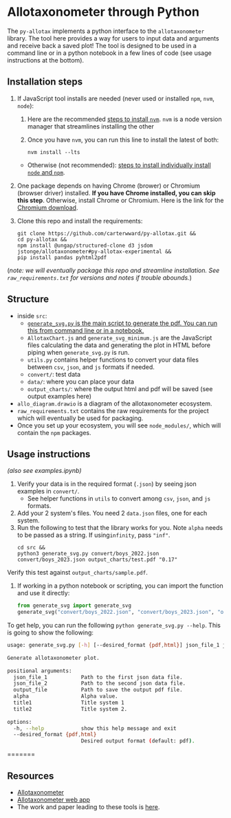 # Allotaxonometer through Python

The `py-allotax` implements a python interface to the `allotaxonometer` library. The tool here provides a way for users to input data and arguments and receive back a saved plot! The tool is designed to be used in a command line or in a python notebook in a few lines of code (see usage instructions at the bottom).

## Installation steps

1. If JavaScript tool installs are needed (never used or installed `npm`, `nvm`, `node`):
    1. Here are the recommended [steps to install `nvm`](https://github.com/nvm-sh/nvm?tab=readme-ov-file#installing-and-updating). `nvm` is a node version manager that streamlines installing the other

    2. Once you have `nvm`, you can run this line to install the latest of both:
        ```shell
        nvm install --lts
        ```
    - Otherwise (not recommended): [steps to install individually install `node` and `npm`](https://docs.npmjs.com/downloading-and-installing-node-js-and-npm).
1. One package depends on having Chrome (brower) or Chromium (browser driver) installed. **If you have Chrome installed, you can skip this step**. Otherwise, install Chrome or Chromium.
Here is the link for the [Chromium download](https://www.chromium.org/getting-involved/download-chromium/).

1. Clone this repo and install the requirements:
    ```shell
    git clone https://github.com/carterwward/py-allotax.git &&
    cd py-allotax &&
    npm install @ungap/structured-clone d3 jsdom jstonge/allotaxonometer#py-allotax-experimental &&
    pip install pandas pyhtml2pdf
    ```
(*note: we will eventually package this repo and streamline installation. See `raw_requirements.txt` for versions and notes if trouble abounds.*)

## Structure
- inside `src`:
    - <u>`generate_svg.py` is the main script to generate the pdf. You can run this from command line or in a notebook.</u>
    - `AllotaxChart.js` and `generate_svg_minimum.js` are the JavaScript files calculating the data and generating the plot in HTML before piping when `generate_svg.py` is run.
    - `utils.py` contains helper functions to convert your data files between `csv`, `json`, and `js` formats if needed.
    - `convert/`: test data
    - `data/`: where you can place your data
    - `output_charts/`: where the output html and pdf will be saved (see output examples here)
- `allo_diagram.drawio` is a diagram of the allotaxonometer ecosystem.
- `raw_requirements.txt` contains the raw requirements for the project which will eventually be used for packaging.
- Once you set up your ecosystem, you will see `node_modules/`, which will contain the `npm` packages.

## Usage instructions
*(also see examples.ipynb)*
1. Verify your data is in the required format (`.json`) by seeing json examples in `convert/`.
    - See helper functions in `utils` to convert among `csv`, `json`, and `js` formats.
1. Add your 2 system's files. You need 2 `data.json` files, one for each system.
1. Run the following to test that the library works for you. Note `alpha` needs to be passed as a string. If using`infinity`, pass `"inf"`.
    ```shell
    cd src &&
    python3 generate_svg.py convert/boys_2022.json convert/boys_2023.json output_charts/test.pdf "0.17"
    ```
Verify this test against `output_charts/sample.pdf`.
1. If working in a python notebook or scripting, you can import the function and use it directly:
    ```python
    from generate_svg import generate_svg
    generate_svg("convert/boys_2022.json", "convert/boys_2023.json", "output_charts/test.pdf", "0.17")
    ```


To get help, you can run the following `python generate_svg.py --help`. This is going to show the following:
```sh
usage: generate_svg.py [-h] [--desired_format {pdf,html}] json_file_1 json_file_2 output_file alpha title1 title2 
                                                                                                                  
Generate allotaxonometer plot.                                                                                    
                                                                                                                  
positional arguments:                                                                                             
  json_file_1           Path to the first json data file.                                                         
  json_file_2           Path to the second json data file.                                                        
  output_file           Path to save the output pdf file.                                                         
  alpha                 Alpha value.                                                                              
  title1                Title system 1                                                                            
  title2                Title system 2.                                                                           
                                                                                                                  
options:                                                                                                          
  -h, --help            show this help message and exit                                                           
  --desired_format {pdf,html}                                                                                     
                        Desired output format (default: pdf).
````
=======
## Resources
- [Allotaxonometer](https://github.com/jstonge/allotaxonometer)
- [Allotaxonometer web app](https://allotaxp.vercel.app/)
- The work and paper leading to these tools is [here](https://doi.org/10.1140/epjds/s13688-023-00400-x).
